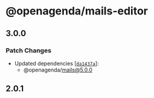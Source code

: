 # @openagenda/mails-editor

## 3.0.0

### Patch Changes

- Updated dependencies [[`da1437a`](https://github.com/OpenAgenda/oa/commit/da1437aad94b1c9bf5f2d8637322a7e10846d35b)]:
  - @openagenda/mails@5.0.0

## 2.0.1
